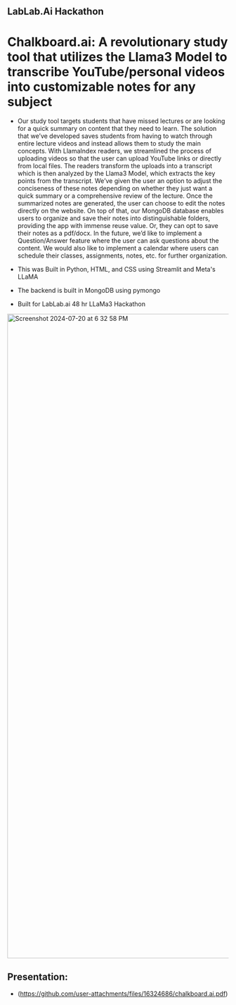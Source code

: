 ## LabLab.Ai Hackathon
# Chalkboard.ai: A revolutionary study tool that utilizes the Llama3 Model to transcribe YouTube/personal videos into customizable notes for any subject

- Our study tool targets students that have missed lectures or are looking for a quick summary on content that they need to learn. The solution that we’ve developed saves students from having to watch through entire lecture videos and instead allows them to study the main concepts. With LlamaIndex readers, we streamlined the process of uploading videos so that the user can upload YouTube links or directly from local files. The readers transform the uploads into a transcript which is then analyzed by the Llama3 Model, which extracts the key points from the transcript. We’ve given the user an option to adjust the conciseness of these notes depending on whether they just want a quick summary or a comprehensive review of the lecture. Once the summarized notes are generated, the user can choose to edit the notes directly on the website. On top of that, our MongoDB database enables users to organize and save their notes into distinguishable folders, providing the app with immense reuse value. Or, they can opt to save their notes as a pdf/docx. In the future, we’d like to implement a Question/Answer feature where the user can ask questions about the content. We would also like to implement a calendar where users can schedule their classes, assignments, notes, etc. for further organization. 

- This was Built in Python, HTML, and CSS using Streamlit and Meta's LLaMA
- The backend is built in MongoDB using pymongo
- Built for LabLab.ai 48 hr LLaMa3 Hackathon

<img width="1465" alt="Screenshot 2024-07-20 at 6 32 58 PM" src="https://github.com/user-attachments/assets/3cfc6918-4180-4229-aeb4-0a8565aae3de">

## Presentation:
- (https://github.com/user-attachments/files/16324686/chalkboard.ai.pdf)


